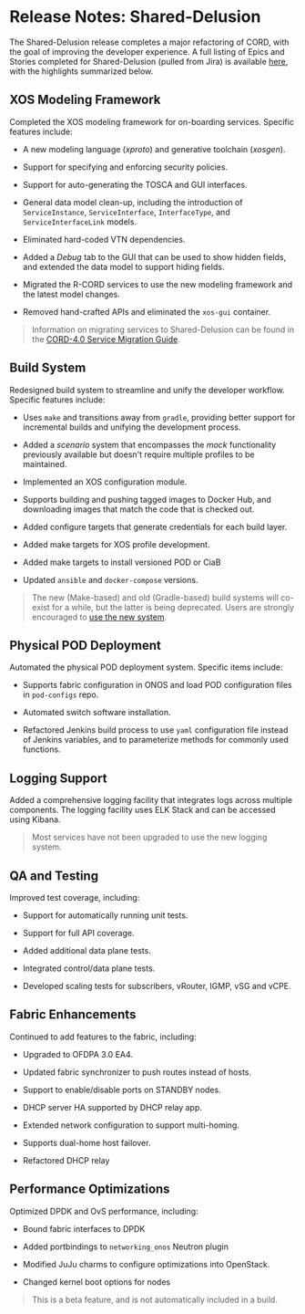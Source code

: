 # Release Notes: Shared-Delusion

The Shared-Delusion release completes a major refactoring of CORD,
with the goal of improving the developer experience. A full listing of
Epics and Stories completed for Shared-Delusion (pulled from Jira) is
available [here](sd-jira.md), with the highlights summarized below.

## XOS Modeling Framework

Completed the XOS modeling framework for on-boarding
services. Specific features include:

* A new modeling language (*xproto*) and generative toolchain
  (*xosgen*).

* Support for specifying and enforcing security policies.

* Support for auto-generating the TOSCA and GUI interfaces.

* General data model clean-up, including the introduction of
  `ServiceInstance`, `ServiceInterface`, `InterfaceType`, and
  `ServiceInterfaceLink` models.

* Eliminated hard-coded VTN dependencies.

* Added a *Debug* tab to the GUI that can be used to show hidden fields,
  and extended the data model to support hiding fields.

* Migrated the R-CORD services to use the new modeling framework
  and the latest model changes.

* Removed hand-crafted APIs and eliminated the `xos-gui` container.

> Information on migrating services to Shared-Delusion can be found in the
> [CORD-4.0 Service Migration Guide](/xos/migrate_4.0.md).

## Build System

Redesigned build system to streamline and unify the developer
workflow. Specific features include:

* Uses `make` and transitions away from `gradle`, providing better support for
  incremental builds and unifying the development process.

* Added a *scenario* system that encompasses the *mock* functionality
  previously available but doesn't require multiple profiles to be maintained.

* Implemented an XOS configuration module.

* Supports building and pushing tagged images to Docker Hub, and downloading
  images that match the code that is checked out.

* Added configure targets that generate credentials for each build layer.

* Added make targets for XOS profile development.

* Added make targets to install versioned POD or CiaB

* Updated `ansible` and `docker-compose` versions.

> The new (Make-based) and old (Gradle-based) build systems will co-exist for a
> while, but the latter is being deprecated. Users are strongly encouraged to
> [use the new system](../install.md).

## Physical POD Deployment

Automated the physical POD deployment system. Specific items
include:

* Supports fabric configuration in ONOS and load POD configuration files in
  `pod-configs` repo.

* Automated switch software installation.

* Refactored Jenkins build process to use `yaml` configuration
  file instead of Jenkins variables, and to parameterize methods
  for commonly used functions.

## Logging Support

Added a comprehensive logging facility that integrates logs across multiple
components. The logging facility uses ELK Stack and can be accessed using
Kibana.

> Most services have not been upgraded to use the new logging system.

## QA and Testing

Improved test coverage, including:

* Support for automatically running unit tests.

* Support for full API coverage.

* Added additional data plane tests.

* Integrated control/data plane tests.

* Developed scaling tests for subscribers, vRouter, IGMP, vSG and vCPE.

## Fabric Enhancements

Continued to add features to the fabric, including:

* Upgraded to OFDPA 3.0 EA4.

* Updated fabric synchronizer to push routes instead of hosts.

* Support to enable/disable ports on STANDBY nodes.

* DHCP server HA supported by DHCP relay app.

* Extended network configuration to support multi-homing.

* Supports dual-home host failover.

* Refactored DHCP relay

## Performance Optimizations

Optimized DPDK and OvS performance, including:

* Bound fabric interfaces to DPDK

* Added portbindings to `networking_onos` Neutron plugin

* Modified JuJu charms to configure optimizations into OpenStack.

* Changed kernel boot options for nodes

> This is a beta feature, and is not automatically included in a build.


